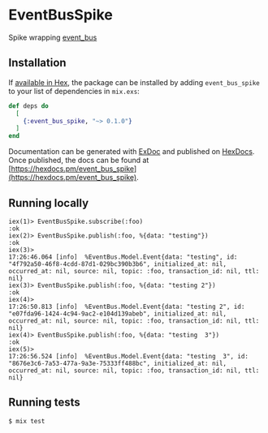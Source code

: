 # EventBusSpike

Spike wrapping [event_bus](https://github.com/otobus/event_bus)

## Installation

If [available in Hex](https://hex.pm/docs/publish), the package can be installed
by adding `event_bus_spike` to your list of dependencies in `mix.exs`:

```elixir
def deps do
  [
    {:event_bus_spike, "~> 0.1.0"}
  ]
end
```

Documentation can be generated with [ExDoc](https://github.com/elixir-lang/ex_doc)
and published on [HexDocs](https://hexdocs.pm). Once published, the docs can
be found at [https://hexdocs.pm/event_bus_spike](https://hexdocs.pm/event_bus_spike).

## Running locally

```iex
iex(1)> EventBusSpike.subscribe(:foo)
:ok
iex(2)> EventBusSpike.publish(:foo, %{data: "testing"})
:ok
iex(3)>
17:26:46.064 [info]  %EventBus.Model.Event{data: "testing", id: "4f792a50-46f8-4cdd-87d1-029bc390b3b6", initialized_at: nil, occurred_at: nil, source: nil, topic: :foo, transaction_id: nil, ttl: nil}
iex(3)> EventBusSpike.publish(:foo, %{data: "testing 2"})
:ok
iex(4)>
17:26:50.813 [info]  %EventBus.Model.Event{data: "testing 2", id: "e07fda96-1424-4c94-9ac2-e104d139abeb", initialized_at: nil, occurred_at: nil, source: nil, topic: :foo, transaction_id: nil, ttl: nil}
iex(4)> EventBusSpike.publish(:foo, %{data: "testing  3"})
:ok
iex(5)>
17:26:56.524 [info]  %EventBus.Model.Event{data: "testing  3", id: "8676e3c6-7a53-477a-9a3e-75333ff488bc", initialized_at: nil, occurred_at: nil, source: nil, topic: :foo, transaction_id: nil, ttl: nil}
```

## Running tests

```shell
$ mix test
```

